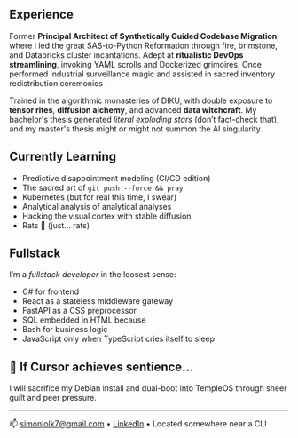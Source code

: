 ## Experience

Former **Principal Architect of Synthetically Guided Codebase Migration**, where I led the great SAS-to-Python Reformation through fire, brimstone, and Databricks cluster incantations. Adept at **ritualistic DevOps streamlining**, invoking YAML scrolls and Dockerized grimoires. Once performed industrial surveillance magic and assisted in sacred inventory redistribution ceremonies .

Trained in the algorithmic monasteries of DIKU, with double exposure to **tensor rites**, **diffusion alchemy**, and advanced **data witchcraft**. My bachelor's thesis generated *literal exploding stars* (don’t fact-check that), and my master's thesis might or might not summon the AI singularity.

## Currently Learning

- Predictive disappointment modeling (CI/CD edition)  
- The sacred art of `git push --force && pray`  
- Kubernetes (but for real this time, I swear)  
- Analytical analysis of analytical analyses 
- Hacking the visual cortex with stable diffusion  
- Rats 🐀 (just... rats)

## Fullstack

I’m a *fullstack developer* in the loosest sense:
- C# for frontend  
- React as a stateless middleware gateway  
- FastAPI as a CSS preprocessor  
- SQL embedded in HTML because   
- Bash for business logic  
- JavaScript only when TypeScript cries itself to sleep

## 🐧 If Cursor achieves sentience...

I will sacrifice my Debian install and dual-boot into TempleOS through sheer guilt and peer pressure.

---

📫 [simonlolk7@gmail.com](mailto:simonlolk7@gmail.com) • [LinkedIn](https://www.linkedin.com/in/simon-lolk) • Located somewhere near a CLI
